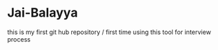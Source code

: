 # Jai-Balayya
this is my first git hub repository / first time using this tool for interview process

